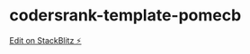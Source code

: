 # codersrank-template-pomecb

[Edit on StackBlitz ⚡️](https://stackblitz.com/edit/codersrank-template-pomecb)